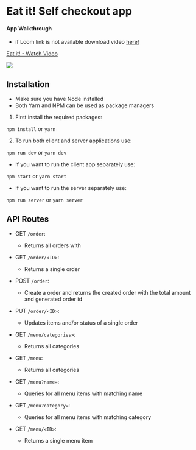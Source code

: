 # Eat it! Self checkout app

#### App Walkthrough

- if Loom link is not available download video <a id="raw-url" href="https://github.com/tiagoapolo/self-checkout/blob/main/github_media/walkthrough.mp4">here!</a>


<a href="https://www.loom.com/share/7f1d4c1d9e55443487b36df8172586c6"> <p>Eat it! - Watch Video</p> <img style="max-width:300px;" src="https://cdn.loom.com/sessions/thumbnails/7f1d4c1d9e55443487b36df8172586c6-1614613650521-with-play.gif"> </a>


## Installation

- Make sure you have Node installed
- Both Yarn and NPM can be used as package managers

1. First install the required packages: 

`npm install` or `yarn`

2. To run both client and server applications use:

`npm run dev` or `yarn dev`

- If you want to run the client app separately use:

`npm start` or `yarn start`

- If you want to run the server separately use:

`npm run server` or `yarn server`

## API Routes

- GET `/order`:
  - Returns all orders with 

- GET `/order/<ID>`:
  - Returns a single order

- POST `/order`:
  - Create a order and returns the created order with the total amount and generated order id

- PUT `/order/<ID>`:
  - Updates items and/or status of a single order

- GET `/menu/categories>`:
  - Returns all categories

- GET `/menu`:
  - Returns all categories

- GET `/menu?name=`:
  - Queries for all menu items with matching name

- GET `/menu?category=`:
  - Queries for all menu items with matching category

- GET `/menu/<ID>`:
  - Returns a single menu item
